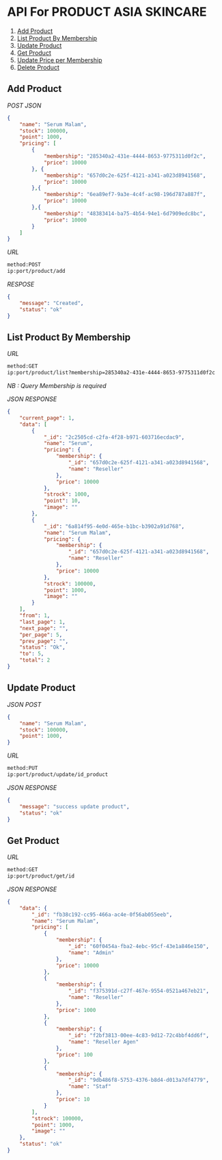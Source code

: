 # API For PRODUCT ASIA SKINCARE

1. [Add Product](#markdown-header-add-product)
2. [List Product By Membership](#markdown-header-list-product-by-membership)
3. [Update Product](#markdown-header-update-product)
4. [Get Product](#markdown-header-get-product)
5. [Update Price per Membership](#markdown-header-update-price-per-membership)
6. [Delete Product](#markdown-header-delete-header)

## Add Product

*POST JSON*

``` json
{
    "name": "Serum Malam",
    "stock": 100000,
    "point": 1000,
    "pricing": [
        {
            "membership": "285340a2-431e-4444-8653-9775311d0f2c",
            "price": 10000
        }, {
            "membership": "657d0c2e-625f-4121-a341-a023d8941568",
            "price": 10000
        },{
            "membership": "6ea89ef7-9a3e-4c4f-ac98-196d787a887f",
            "price": 10000
        },{
            "membership": "48383414-ba75-4b54-94e1-6d7909edc8bc",
            "price": 10000
        }
    ]
}
```

*URL*

``` bash
method:POST
ip:port/product/add
```

*RESPOSE*

``` json
{
    "message": "Created",
    "status": "ok"
}
```

## List Product By Membership

*URL*

``` bash
method:GET
ip:port/product/list?membership=285340a2-431e-4444-8653-9775311d0f2c
```

*NB : Query Membership is required*

*JSON RESPONSE*

``` json
{
    "current_page": 1,
    "data": [
        {
            "_id": "2c2505cd-c2fa-4f28-b971-603716ecdac9",
            "name": "Serum",
            "pricing": {
                "membership": {
                    "_id": "657d0c2e-625f-4121-a341-a023d8941568",
                    "name": "Reseller"
                },
                "price": 10000
            },
            "strock": 1000,
            "point": 10,
            "image": ""
        },
        {
            "_id": "6a814f95-4e0d-465e-b1bc-b3902a91d768",
            "name": "Serum Malam",
            "pricing": {
                "membership": {
                    "_id": "657d0c2e-625f-4121-a341-a023d8941568",
                    "name": "Reseller"
                },
                "price": 10000
            },
            "strock": 100000,
            "point": 1000,
            "image": ""
        }
    ],
    "from": 1,
    "last_page": 1,
    "next_page": "",
    "per_page": 5,
    "prev_page": "",
    "status": "Ok",
    "to": 5,
    "total": 2
}
```

## Update Product

*JSON POST*

``` json
{
    "name": "Serum Malam",
    "stock": 100000,
    "point": 1000,
}
```

*URL*

``` bash
method:PUT
ip:port/product/update/id_product
```

*JSON RESPONSE*

``` json
{
    "message": "success update product",
    "status": "ok"
}
```

## Get Product

*URL*

``` bash
method:GET
ip:port/product/get/id
```
*JSON RESPONSE*
```json
{
    "data": {
        "_id": "fb38c192-cc95-466a-ac4e-0f56ab055eeb",
        "name": "Serum Malam",
        "pricing": [
            {
                "membership": {
                    "_id": "60f0454a-fba2-4ebc-95cf-43e1a846e150",
                    "name": "Admin"
                },
                "price": 10000
            },
            {
                "membership": {
                    "_id": "f375391d-c27f-467e-9554-0521a467eb21",
                    "name": "Reseller"
                },
                "price": 1000
            },
            {
                "membership": {
                    "_id": "f2bf3813-00ee-4c83-9d12-72c4bbf4dd6f",
                    "name": "Reseller Agen"
                },
                "price": 100
            },
            {
                "membership": {
                    "_id": "9db486f8-5753-4376-b8d4-d013a7df4779",
                    "name": "Staf"
                },
                "price": 10
            }
        ],
        "strock": 100000,
        "point": 1000,
        "image": ""
    },
    "status": "ok"
}
```